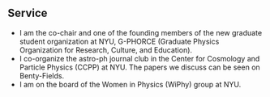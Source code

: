 ## <a name="service"></a>Service

<!--<div class="icon-list">-->
- I am the co-chair and one of the founding members of the new graduate student organization at NYU, G-PHORCE (Graduate Physics Organization for Research, Culture, and Education).
- I co-organize the astro-ph journal club in the Center for Cosmology and Particle Physics (CCPP) at NYU. The papers we discuss can be seen on Benty-Fields.
- I am on the board of the Women in Physics (WiPhy) group at NYU.

<!---Leave blank line at bottom! Otherwise things mess up--->
